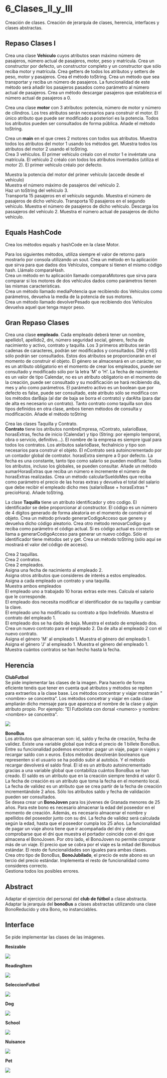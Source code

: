 # 6_Clases_II_y_III
Creación de clases. Creación de jerarquía de clases, herencia, interfaces y clases abstractas.

## Repaso Clases I
Crea una clase **Vehiculo** cuyos atributos sean máximo número de pasajeros, número actual de pasajeros, motor, peso y matrícula. Crea un constructor por defecto, un constructor completo y un constructor que sólo reciba motor y matrícula. Crea getters de todos los atributos y setters de peso, motor y pasajeros. Crea el método toString. Crea un método que sea transportar y reciba un número de pasajeros. La funcionalidad de este método será añadir los pasajeros pasados como parámetro al número actual de pasajeros. Crea un método descargar pasajeros que establezca el número actual de pasajeros a 0.  
  
Crea una clase **motor** con 3 atributos: potencia, número de motor y número de cilindros. Los tres atributos serán necesarios para construir el motor. El único atributo que puede ser modificado a posteriori es la potencia. Todos los atributos pueden ser consultados de forma pública. Añade el método toString.  
  
Crea un **main** en el que crees 2 motores con todos sus atributos. Muestra todos los atributos del motor 1 usando los métodos get. Muestra todos los atributos del motor 2 usando el toString.  
Crea 3 vehículos. El primer vehículo créalo con el motor 1 e invéntate una matrícula. El vehículo 2 créalo con todos los atributos inventados (utiliza el motor 2). El primer vehículo créalo por defecto.  
  
Muestra la potencia del motor del primer vehículo (accede desde el vehículo)  
Muestra el número máximo de pasajeros del vehículo 2.  
Haz un toString del vehículo 3.  
Transporta 15 pasajeros en el vehículo segundo. Muestra el número de pasajeros de dicho vehículo. Transporta 10 pasajeros en el segundo vehículo. Muestra el número de pasajeros de dicho vehículo. Descarga los passajeros del vehículo 2. Muestra el número actual de pasajeros de dicho vehículo.

## Equals HashCode

Crea los métodos equals y hashCode en la clase Motor.  
  
Para los siguientes métodos, utiliza siempre el valor de retorno para mostrarlo por consola utilizando un sout. 
Crea un método en tu aplicación que sirva para que dados dos Vehículos, compare si tienen el mismo código hash. Llámalo comparaHash.  
Crea un método en tu aplicación llamado comparaMotores que sirva para comparar si los motores de dos vehículos dados como parámetros tienen las mismas características.  
Crea un método llamado mediaPotencia que recibiendo dos Vehículos como parámetros, devuelva la media de la potencia de sus motores.  
Crea un método llamado devolverPesado que recibiendo dos Vehículos devuelva aquel que tenga mayor peso.

## Gran Repaso Clases
Crea una clase **empleado**. Cada empleado deberá tener un nombre, apellido1, apellido2, dni, número seguridad social, género, fecha de nacimiento y activo, contrato y taquilla. Los 3 primeros atributos serán cadenas de caracteres, podrán ser modificados y consultados. DNI y nSS sólo podrán ser consultados. Estos dos atributos se proporcionarán en el momento de construir el objeto. El género se almacenará en un carácter, no es un atributo obligatorio en el momento de crear los empleados, puede ser consultado y modificado sólo por la letra 'M' o 'H'. La fecha de nacimiento es un valor de tipo Calendar, no es un atributo obligatorio en el momento de la creación, puede ser consultado y su modificación se hará recibiendo día, mes y año como parámetros. El parámetro activo es un boolean que por defecto es false, puede ser consultado, este atributo sólo se modifica con los métodos darBaja (al dar de baja se borra el contrato) y darAlta (para dar de alta es necesario un contrato). Tanto contrato como taquilla son dos tipos definidos en otra clase, ambos tienen métodos de consulta y modificación. Añade el método toString  
  
Crea las clases Taquilla y Contrato.  
**Contrato** tiene los atributos nombreEmpresa, nContrato, salarioBase, horasExtras, fecha de inicio (Calendar) y tipo (String: por ejemplo temporal, obra o servicio, definitivo...). El nombre de la empresa es siempre igual para todos los contratos. Los atributos salarioBase, fechaInicio y tipo son necesarios para construir el objeto. El nContrato será autoincrementado por un contador global de contrator. horasExtra siempre a 0 por defecto. La fecha es una constante, tanto tipo como salario se pueden modificar. Todos los atributos, incluso los globales, se pueden consultar. Añade un método sumarHorasExtras que reciba un número e incremente el número de horasExtras realizadas. Crea un método calcularSueldoMes que reciba como parámetro el precio de las horas extras y devuelva el total del salario que debe recibir el empleado dicho mes (salarioBase + horasExtras * precioHora). Añade toString.  
  
La clase **Taquilla** tiene un atributo identificador y otro codigo. El identificador se debe proporcionar al constructor. El código es un número de 4 dígitos generado de forma aleatoria en el momento de construir el objeto. Crea un método privado generarCodigoAcceso que genere y devuelva dicho código aleatorio. Crea otro método renovarCodigo que reciba como parámetro el código actual. Si es código actual es correcto se llama a generarCodigoAcceso para generar un nuevo código. Sólo el identificador tiene métodos set y get. Crea un método toString (sólo aquí se mostrará el valor del código de acceso).  
  
  
Crea 2 taquillas.  
Crea 2 contratos.  
Crea 2 empleados.  
Asigna una fecha de nacimiento al empleado 2.  
Asigna otros atributos que consideres de interés a estos empleados.  
Asigna a cada empleado un contrato y una taquilla.  
Muestra ambos empleados  
El empleado uno a trabajado 10 horas extras este mes. Calcula el salario que le corresponde.  
El empleado dos necesita modificar el identificador de su taquilla y cambiar la clave.  
El empleado uno ha modificado su contrato a tipo Indefinido. Muestra el contrato del empleado 1.  
El empleado dos se ha dado de baja. Muestra el estado de empleado dos.  
Crea un nuevo contrato para el empleado 2. Da de alta al empleado 2 con el nuevo contrato.  
Asigna el género 'M' al empleado 1. Muestra el género del empleado 1.  
Asigna el género 'J' al empleado 1. Muestra el género del empleado 1.  
Muestra cuántos contratos se han hecho hasta la fecha.

## Herencia
**ClubFutbol**  
Se pide implementar las clases de la imagen. Para hacerlo de forma eficiente tenéis que tener en cuenta qué atributos y métodos se repiten para extraerlos a la clase base. Los métodos concentrar y viajar mostrarán "\<nombre\> se concentra". Los métodos concetrar y viajar en cada clase ampliarán dicho mensaje para que aparezca el nombre de la clase y algún atributo propio. Por ejemplo: "El Futbolista con dorsal \<numero\> y nombre: \<nombre\> se concentra".  

![](/4.Herencia/ClubFutbol/herencia.png)
  
**BonoBus**  
Los atributos que almacenan son: id, saldo y fecha de creación, fecha de validez. Existe una variable global que indica el precio de 1 billete BonoBus. Entre su funcionalidad podemos encontrar: pagar un viaje, pagar n viajes y recargar saldo con x euros. Estos métodos devolverán booleanos que representen si el usuario se ha podido subir al autobús. Y el método recargar devolverá el saldo final. El id es un atributo autoincrementado gracias a una variable global que contabiliza cuántos BonoBus se han creado. El saldo es un atributo que en la creación siempre tendrá el valor 0. La fecha de creación es un atributo que toma la fecha en el momento local. La fecha de validez es un atributo que se crea partir de la fecha de creación incrementándole 2 años. Sólo los atributos saldo y fecha de validación pueden ser consultados.  
Se desea crear un **BonoJoven** para los jóvenes de Granada menores de 25 años. Para este bono es necesario almacenar la edad del poseedor en el momento de creación. Además, es necesario almacenar el nombre y apellidos del poseedor junto con su dni. La fecha de validez será calculada según la edad, hasta que el poseedor cumpla los 25 años. La funcionalidad de pagar un viaje ahora tiene que ir acompañada del dni y debe comprobarse que el dni que muestra el portador coincide con el dni que almacena el BonoJoven. Por otro lado, el BonoJoven no permite comprar más de un viaje. El precio que se cobra por el viaje es la mitad del Bonobus estándar. El resto de funcionalidades son iguales para ambas clases.  
Crea otro tipo de BonoBus, **BonoJubilado**, el precio de este abono es un tercio del precio estándar. Implementa el resto de funcionalidad como consideres correcto.  
Gestiona todos los posibles errores.

## Abstract
Adaptar el ejercicio del personal del **club de fútbol** a clase abstracta.  
Adaptar la jerarquía del **bonoBus** a clases abstractas utilizando una clase BonoReducido y otra Bono, no instanciables.

## Interface
Se pide implementar las clases de las imágenes.  

**Resizable**  

![](/6.Interface/resizable.png)  

**ReadingItem**  

![](/6.Interface/readingItem.png)  

**SeleccionFutbol**  

![](/6.Interface/seleccionFutbol.png)  

**Dog**  

![](/6.Interface/dog.png)  

**School**  

![](/6.Interface/school.png)  

**Nuisance**  

![](/6.Interface/nuisance.png)  

**Pet**  

![](/6.Interface/pet.jpg)  
